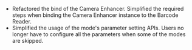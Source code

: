 
- Refactored the bind of the Camera Enhancer. Simplified the required steps when binding the Camera Enhancer instance to the Barcode Reader. 
- Simplified the usage of the mode's parameter setting APIs. Users no longer have to configure all the parameters when some of the modes are skipped.

